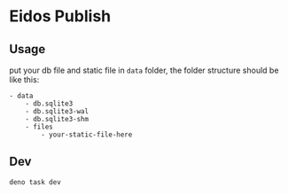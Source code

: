 # Eidos Publish

## Usage

put your db file and static file in `data` folder, the folder structure should be like this:

```
- data
    - db.sqlite3
    - db.sqlite3-wal
    - db.sqlite3-shm
    - files
        - your-static-file-here
```

## Dev

```
deno task dev
```